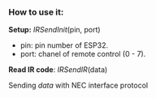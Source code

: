 ### How to use it:

**Setup:** *IRSendInit*(pin, port)

- pin: pin number of ESP32.
- port: chanel of remote control (0 - 7).

**Read IR code**: *IRSendIR*(data)

Sending *data* with NEC interface protocol
